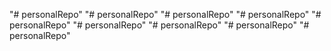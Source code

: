 "# personalRepo" 
"# personalRepo" 
"# personalRepo" 
"# personalRepo" 
"# personalRepo" 
"# personalRepo" 
"# personalRepo" 
"# personalRepo" 
"# personalRepo" 

